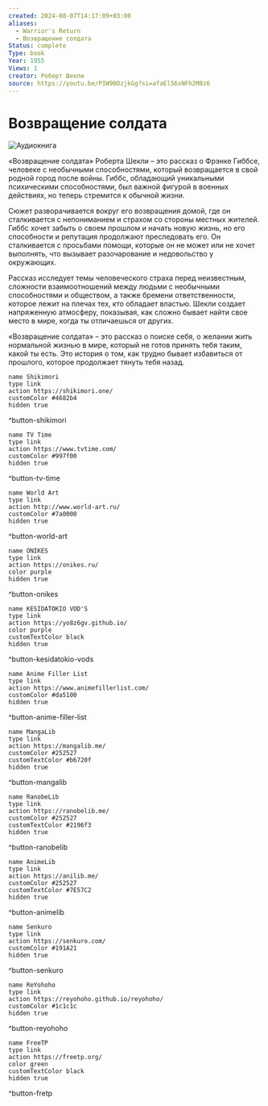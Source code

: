 ```yaml
---
created: 2024-08-07T14:17:09+03:00
aliases:
  - Warrior's Return
  - Возвращение солдата
Status: complete
Type: book
Year: 1955
Views: 1
creator: Роберт Шекли
source: https://youtu.be/PIW90DzjkGg?si=afaEl56sNFh2M8z6
---
```


# Возвращение солдата

![Аудиокнига](https://youtu.be/PIW90DzjkGg?si=afaEl56sNFh2M8z6)

«Возвращение солдата» Роберта Шекли – это рассказ о Фрэнке Гиббсе, человеке с необычными способностями, который возвращается в свой родной город после войны. Гиббс, обладающий уникальными психическими способностями, был важной фигурой в военных действиях, но теперь стремится к обычной жизни.

Сюжет разворачивается вокруг его возвращения домой, где он сталкивается с непониманием и страхом со стороны местных жителей. Гиббс хочет забыть о своем прошлом и начать новую жизнь, но его способности и репутация продолжают преследовать его. Он сталкивается с просьбами помощи, которые он не может или не хочет выполнять, что вызывает разочарование и недовольство у окружающих.

Рассказ исследует темы человеческого страха перед неизвестным, сложности взаимоотношений между людьми с необычными способностями и обществом, а также бремени ответственности, которое лежит на плечах тех, кто обладает властью. Шекли создает напряженную атмосферу, показывая, как сложно бывает найти свое место в мире, когда ты отличаешься от других.

«Возвращение солдата» – это рассказ о поиске себя, о желании жить нормальной жизнью в мире, который не готов принять тебя таким, какой ты есть. Это история о том, как трудно бывает избавиться от прошлого, которое продолжает тянуть тебя назад.

```button
name Shikimori
type link
action https://shikimori.one/
customColor #4682b4
hidden true
```
^button-shikimori

```button
name TV Time
type link
action https://www.tvtime.com/
customColor #997f00
hidden true
```
^button-tv-time

```button
name World Art
type link
action http://www.world-art.ru/
customColor #7a0000
hidden true
```
^button-world-art

```button
name ONIKES
type link
action https://onikes.ru/
color purple
hidden true
```
^button-onikes

```button
name KESIDATOKIO VOD'S
type link
action https://yo8z6gv.github.io/
color purple
customTextColor black
hidden true
```
^button-kesidatokio-vods

```button
name Anime Filler List
type link
action https://www.animefillerlist.com/
customColor #da5100
hidden true
```
^button-anime-filler-list

```button
name MangaLib
type link
action https://mangalib.me/
customColor #252527
customTextColor #b6720f
hidden true
```
^button-mangalib

```button
name RanobeLib
type link
action https://ranobelib.me/
customColor #252527
customTextColor #2196f3
hidden true
```
^button-ranobelib

```button
name AnimeLib
type link
action https://anilib.me/
customColor #252527
customTextColor #7E57C2
hidden true
```
^button-animelib

```button
name Senkuro
type link
action https://senkuro.com/
customColor #191A21
hidden true
```
^button-senkuro

```button
name ReYohoho
type link
action https://reyohoho.github.io/reyohoho/
customColor #1c1c1c
hidden true
```
^button-reyohoho

```button
name FreeTP
type link
action https://freetp.org/
color green
customTextColor black
hidden true
```
^button-fretp
